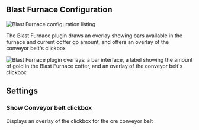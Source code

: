 ## Blast Furnace Configuration

![Blast Furnace configuration listing](https://i.imgur.com/QpzT8QO.png)

The Blast Furnace plugin draws an overlay showing bars available in the furnace and current coffer gp amount, and offers an overlay of the conveyor belt's clickbox

![Blast Furnace plugin overlays: a bar interface, a label showing the amount of gold in the Blast Furnace coffer, and an overlay of the conveyor belt's clickbox](https://user-images.githubusercontent.com/5454364/36179689-ec5e87aa-10e2-11e8-9890-43ad7e0887ec.png)

## Settings

### Show Conveyor belt clickbox

Displays an overlay of the clickbox for the ore conveyor belt